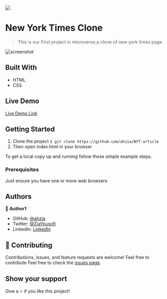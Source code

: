 ![](https://img.shields.io/badge/Microverse-blueviolet)

# New York Times Clone

> This is our First project in microverse,a clone of new york times page  

![screenshot](./app_screenshot.PNG)

## Built With

- HTML
- CSS

## Live Demo

[Live Demo Link](https://ahzia.github.io/)

## Getting Started

1. Clone the project 
  `$ git clone https://github.com/ahzia/NYT-article`
2. Then open index.html in your browser

To get a local copy up and running follow these simple example steps.

### Prerequisites

Just ensure you have one or more web browsers

## Authors

👤 **Author1**

- GitHub: [@ahzia](https://github.com/ahzia)
- Twitter: [@ZiaYousofi](https://twitter.com/ZiaYousofi)
- LinkedIn: [LinkedIn](https://https://www.linkedin.com/in/ah-ziayosfi)

## 🤝 Contributing

Contributions, issues, and feature requests are welcome!
Feel free to contribute 
Feel free to check the [issues page](https://github.com/ahzia/NYT-article).

## Show your support

Give a ⭐️ if you like this project!


